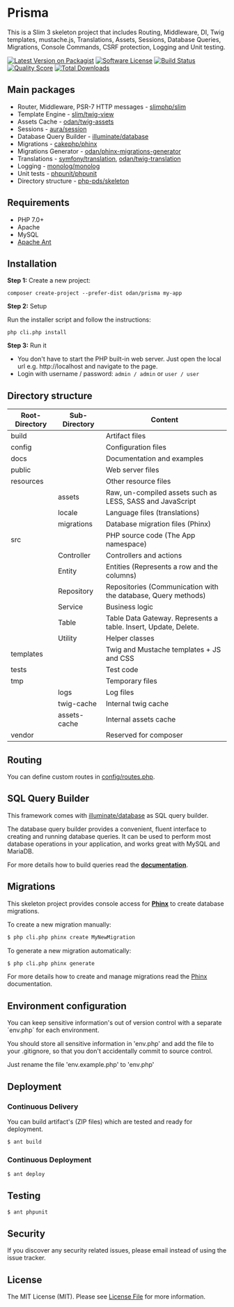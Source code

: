 # Prisma

This is a Slim 3 skeleton project that includes Routing, Middleware, DI,
Twig templates, mustache.js, Translations, Assets, Sessions, Database Queries, 
Migrations, Console Commands, CSRF protection, Logging and Unit testing.

[![Latest Version on Packagist](https://img.shields.io/github/release/odan/prisma.svg)](https://github.com/odan/prisma/releases)
[![Software License](https://img.shields.io/badge/license-MIT-brightgreen.svg)](LICENSE.md)
[![Build Status](https://travis-ci.org/odan/prisma.svg?branch=master)](https://travis-ci.org/odan/prisma)
[![Quality Score](https://scrutinizer-ci.com/g/odan/prisma/badges/quality-score.png?b=master)](https://scrutinizer-ci.com/g/odan/prisma/?branch=master)
[![Total Downloads](https://img.shields.io/packagist/dt/odan/prisma.svg)](https://packagist.org/packages/odan/prisma)


## Main packages

* Router, Middleware, PSR-7 HTTP messages - [slimphp/slim](https://github.com/slimphp/Slim)
* Template Engine - [slim/twig-view](https://github.com/slimphp/Twig-View)
* Assets Cache - [odan/twig-assets](https://github.com/odan/twig-assets)
* Sessions - [aura/session](https://github.com/auraphp/Aura.Session)
* Database Query Builder - [illuminate/database](https://github.com/illuminate/database)
* Migrations - [cakephp/phinx](https://github.com/cakephp/phinx)
* Migrations Generator - [odan/phinx-migrations-generator](https://github.com/odan/phinx-migrations-generator)
* Translations - [symfony/translation](https://github.com/symfony/Translation), [odan/twig-translation](https://github.com/odan/twig-translation)
* Logging - [monolog/monolog](https://github.com/Seldaek/monolog) 
* Unit tests - [phpunit/phpunit](https://github.com/sebastianbergmann/phpunit)
* Directory structure - [php-pds/skeleton](https://github.com/php-pds/skeleton)

## Requirements

* PHP 7.0+
* Apache
* MySQL
* [Apache Ant](http://ant.apache.org/)

## Installation

**Step 1:** Create a new project:

```shell
composer create-project --prefer-dist odan/prisma my-app
```

**Step 2:** Setup

Run the installer script and follow the instructions:

```shell
php cli.php install
```

**Step 3:** Run it<br>

* You don't have to start the PHP built-in web server. Just open the local url e.g. http://localhost and navigate to the page.
* Login with username / password: `admin / admin` or `user / user`

## Directory structure

| Root-Directory | Sub-Directory | Content |
|----------|----------|-------------|
| build | | Artifact files |
| config | | Configuration files |
| docs | | Documentation and examples |
| public | | Web server files |
| resources | | Other resource files |
| | assets | Raw, un-compiled assets such as LESS, SASS and JavaScript |
| | locale | Language files (translations) |
| | migrations | Database migration files (Phinx) |
| src | | PHP source code (The App namespace) |
| | Controller | Controllers and actions |
| | Entity | Entities (Represents a row and the columns) |
| | Repository | Repositories (Communication with the database, Query methods) |
| | Service | Business logic |
| | Table | Table Data Gateway. Represents a table. Insert, Update, Delete. |
| | Utility | Helper classes |
| templates | | Twig and Mustache templates + JS and CSS
| tests | | Test code |
| tmp | | Temporary files |
| | logs | Log files |
| | twig-cache | Internal twig cache |
| | assets-cache | Internal assets cache |
| vendor | | Reserved for composer |

## Routing

You can define custom routes in [config/routes.php](config/routes.php). 

## SQL Query Builder

This framework comes with [illuminate/database](https://github.com/illuminate/database) as SQL query builder.

The database query builder provides a convenient, fluent interface to creating and running database queries. It can be used to perform most database operations in your application, and works great with MySQL and MariaDB.

For more details how to build queries read the **[documentation](https://laravel.com/docs/master/queries)**.

## Migrations

This skeleton project provides console access for **[Phinx](https://phinx.org/)** to create database migrations. 

To create a new migration manually:

```bash
$ php cli.php phinx create MyNewMigration
```

To generate a new migration automatically:

```bash
$ php cli.php phinx generate
```

For more details how to create and manage migrations read the [Phinx](http://docs.phinx.org/en/latest/) documentation.

## Environment configuration

You can keep sensitive information's out of version control with a separate ´env.php´ for each environment.

You should store all sensitive information in 'env.php' and add the file to your .gitignore, so that you don't accidentally commit to source control.

Just rename the file 'env.example.php' to 'env.php'

## Deployment

### Continuous Delivery

You can build artifact's (ZIP files) which are tested and ready for deployment.

``` bash
$ ant build
```

### Continuous Deployment

``` bash
$ ant deploy
```

## Testing

``` bash
$ ant phpunit
```

## Security

If you discover any security related issues, please email instead of using the issue tracker.

## License

The MIT License (MIT). Please see [License File](LICENSE.md) for more information.


[PSR-1]: https://github.com/php-fig/fig-standards/blob/master/accepted/PSR-1-basic-coding-standard.md
[PSR-2]: https://github.com/php-fig/fig-standards/blob/master/accepted/PSR-2-coding-style-guide.md
[PSR-4]: https://github.com/php-fig/fig-standards/blob/master/accepted/PSR-4-autoloader.md
[Composer]: http://getcomposer.org/
[PHPUnit]: http://phpunit.de/
